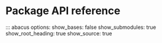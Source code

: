 # Package API reference

::: abacus
    options:
      show_bases: false
      show_submodules: true
      show_root_heading: true
      show_source: true

